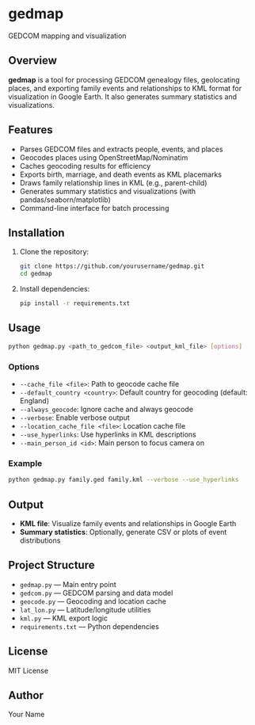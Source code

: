 # gedmap

GEDCOM mapping and visualization

## Overview

**gedmap** is a tool for processing GEDCOM genealogy files, geolocating places, and exporting family events and relationships to KML format for visualization in Google Earth. It also generates summary statistics and visualizations.

## Features

- Parses GEDCOM files and extracts people, events, and places
- Geocodes places using OpenStreetMap/Nominatim
- Caches geocoding results for efficiency
- Exports birth, marriage, and death events as KML placemarks
- Draws family relationship lines in KML (e.g., parent-child)
- Generates summary statistics and visualizations (with pandas/seaborn/matplotlib)
- Command-line interface for batch processing

## Installation

1. Clone the repository:
    ```sh
    git clone https://github.com/yourusername/gedmap.git
    cd gedmap
    ```

2. Install dependencies:
    ```sh
    pip install -r requirements.txt
    ```

## Usage

```sh
python gedmap.py <path_to_gedcom_file> <output_kml_file> [options]
```

### Options

- `--cache_file <file>`: Path to geocode cache file
- `--default_country <country>`: Default country for geocoding (default: England)
- `--always_geocode`: Ignore cache and always geocode
- `--verbose`: Enable verbose output
- `--location_cache_file <file>`: Location cache file
- `--use_hyperlinks`: Use hyperlinks in KML descriptions
- `--main_person_id <id>`: Main person to focus camera on

### Example

```sh
python gedmap.py family.ged family.kml --verbose --use_hyperlinks
```

## Output

- **KML file**: Visualize family events and relationships in Google Earth
- **Summary statistics**: Optionally, generate CSV or plots of event distributions

## Project Structure

- `gedmap.py` — Main entry point
- `gedcom.py` — GEDCOM parsing and data model
- `geocode.py` — Geocoding and location cache
- `lat_lon.py` — Latitude/longitude utilities
- `kml.py` — KML export logic
- `requirements.txt` — Python dependencies

## License

MIT License

## Author

Your Name
